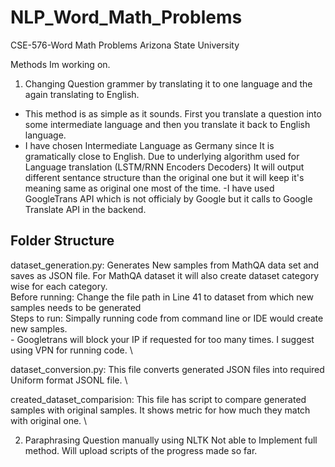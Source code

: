 # NLP_Word_Math_Problems
CSE-576-Word Math Problems
Arizona State University

Methods Im working on.
1. Changing Question grammer by translating it to one language and the again translating to English.
  - This method is as simple as it sounds. First you translate a question into some intermediate language and then you translate it back to English language. 
  - I have chosen Intermediate Language as Germany since It is gramatically close to English. Due to underlying algorithm used for Language translation (LSTM/RNN Encoders Decoders) It will output different sentance structure than the original one but it will keep it's meaning same as original one most of the time.
  -I have used GoogleTrans API which is not officialy by Google but it calls to Google Translate API in the backend. 

## Folder Structure   
   
dataset_generation.py: Generates New samples from MathQA data set and saves as JSON file. For MathQA dataset it will also create dataset category wise for each category. \
  Before running: Change the file path in Line 41 to dataset from which new samples needs to be generated \
  Steps to run: Simpally running code from command line or IDE would create new samples.     \
    - Googletrans will block your IP if requested for too many times. I suggest using VPN for running code.   \
    
dataset_conversion.py: This file converts generated JSON files into required Uniform format JSONL file.  \

created_dataset_comparision: This file has script to compare generated samples with original samples. It shows metric for how much they match with original one. \
   

2. Paraphrasing Question manually using NLTK
Not able to Implement full method. Will upload scripts of the progress made so far.
